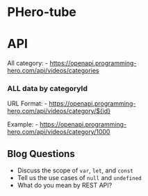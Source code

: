 # PHero-tube #





# API #

All category:  - https://openapi.programming-hero.com/api/videos/categories


### ALL data by categoryId ###
URL Format: - https://openapi.programming-hero.com/api/videos/category/${id}

Example: - https://openapi.programming-hero.com/api/videos/category/1000


## Blog Questions ##

- Discuss the scope of `var`, `let`, and `const`
- Tell us the use cases of `null` and `undefined`
- What do you mean by REST API?


